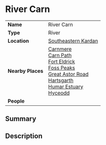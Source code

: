 # River Carn

|||
| --- | --- |
| **Name** | River Carn | place.4
| **Type** | River |
| **Location** | [Southeastern Kardan](../../regions/southeastern-kardan.md) |
| **Nearby Places** | [Carnmere](../../settlements/towns/carnmere.md)<br>[Carn Path](../../roads/carn-path.md)<br>[Fort Eldrick](../../settlements/forts/fort-eldrick.md)<br>[Foss Peaks](../mountains/foss-peaks.md)<br>[Great Astor Road](../../roads/great-astor-road.md)<br>[Hartsgarth](../../settlements/villages/hartsgarth.md)<br>[Humar Estuary](../swamps-deltas/humar-estuary.md)<br>[Hyceodd](../../settlements/towns/hyceodd.md) |
| **People** | |

## Summary

## Description
